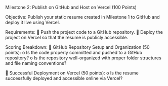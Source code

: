 Milestone 2: Publish on GitHub and Host on Vercel (100 Points)

Objective:
Publish your static resume created in Milestone 1 to GitHub and deploy it live using Vercel.

Requirements:
 Push the project code to a GitHub repository.
 Deploy the project on Vercel so that the resume is publicly accessible.

Scoring Breakdown:
 GitHub Repository Setup and Organization (50 points):
o Is the code properly committed and pushed to a GitHub repository?
o Is the repository well-organized with proper folder structures and file naming
conventions?

 Successful Deployment on Vercel (50 points):
o Is the resume successfully deployed and accessible online via Vercel? 
